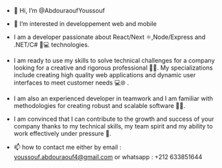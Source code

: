 - 👋 Hi, I’m @AbdouraoufYoussouf
- 👀 I’m interested in developpement web and mobile
- I am a developer passionate about React/Next ⚛️,Node/Express and .NET/C# 🚀💻 technologies. 
- I am ready to use my skills to solve technical challenges for a company looking for a creative and rigorous professional 🧠💡. My specializations include creating high quality web applications and dynamic user interfaces to meet customer needs 💻🌐 .

- I am also an experienced developer in teamwork and I am familiar with methodologies for creating robust and scalable software 🤝💪. 
- I am convinced that I can contribute to the growth and success of your company thanks to my technical skills, my team spirit and my ability to work effectively under pressure 🚀.
- 📫 how to contact me either by email : youssouf.abdouraouf4@gmail.com or whatsapp : +212 633851644


<!---
AbdouraoufYoussouf/AbdouraoufYoussouf is a ✨ special ✨ repository because its `README.md` (this file) appears on your GitHub profile.
You can click the Preview link to take a look at your changes.
--->
